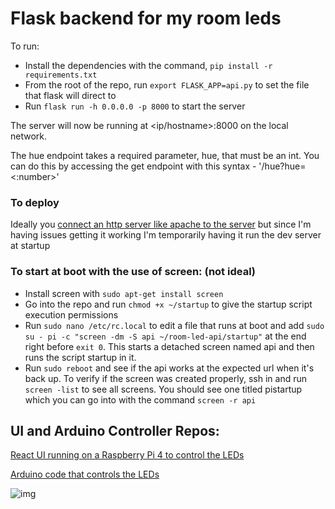 # Flask backend for my room leds
To run:
- Install the dependencies with the command, `pip install -r requirements.txt`
- From the root of the repo, run `export FLASK_APP=api.py` to set the file that flask will direct to
- Run `flask run -h 0.0.0.0 -p 8000` to start the server

The server will now be running at <ip/hostname>:8000 on the local network.

The hue endpoint takes a required parameter, hue, that must be an int.
You can do this by accessing the get endpoint with this syntax - '/hue?hue=<:number>'
### To deploy
Ideally you [connect an http server like apache to the server](https://flask.palletsprojects.com/en/1.1.x/deploying/mod_wsgi/) but since I'm having issues getting it working I'm temporarily having it run the dev server at startup
### To start at boot with the use of screen: (not ideal)
- Install screen with `sudo apt-get install screen`
- Go into the repo and run `chmod +x ~/startup` to give the startup script execution permissions
- Run `sudo nano /etc/rc.local` to edit a file that runs at boot and add `sudo su - pi -c "screen -dm -S api ~/room-led-api/startup"` at the end right before `exit 0`. This starts a detached screen named api and then runs the script startup in it.
- Run `sudo reboot` and see if the api works at the expected url when it's back up. To verify if the screen was created properly, ssh in and run `screen -list` to see all screens. You should see one titled pistartup which you can go into with the command `screen -r api`

## UI and Arduino Controller Repos:
[React UI running on a Raspberry Pi 4 to control the LEDs](https://github.com/avelaga/room-led-ui)

[Arduino code that controls the LEDs](https://github.com/avelaga/room-led-controller)

![img](https://github.com/avelaga/room-led-controller/blob/master/example.gif)
